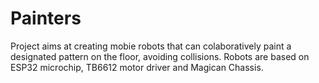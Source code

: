 # Painters
Project aims at creating mobie robots that can colaboratively paint a designated pattern on the floor, avoiding collisions. Robots are based on ESP32 microchip, TB6612 motor driver and Magican Chassis.
